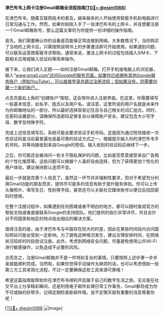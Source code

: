**津巴布韦上网卡注册Gmail邮箱全流程指南[[TG💪+ @esim1088](https://t.me/s/esim1088)]**

在津巴布韦，随着互联网技术的普及，越来越多的人开始使用智能手机和电脑进行日常沟通与工作。然而，如果你刚刚入手了一张津巴布韦的上网卡，并且想要注册一个Gmail邮箱账号，那么这篇文章将为你提供一份详细的操作指南。

首先，我们需要确认你的设备是否能够正常连接到网络。大多数情况下，当你购买了当地的上网卡后，只需按照说明书上的步骤激活即可开始使用。如果遇到问题，可以联系运营商客服寻求帮助。通常来说，激活上网卡的过程包括插入SIM卡、下载相关应用或输入验证码等简单操作。

接下来，让我们进入正题——如何注册Gmail邮箱。打开手机或电脑上的浏览器，输入“www.gmail.com”访问Google的服务页面。如果你已经拥有其他Google服务账户（例如YouTube），可以直接登录并跳过注册流程；但如果没有，则需要创建一个新的账户。

点击页面右上角的“创建账户”按钮，这会带你进入注册界面。在这里，你需要填写一些基本信息，如名字、姓氏以及用户名。请注意，这里所说的用户名就是未来作为你邮箱地址的一部分，所以最好选择容易记住且与自己相关的词汇组合。同时，在密码设置部分，请确保所选密码足够复杂以保障账户安全，建议包含大小写字母、数字及特殊字符。

完成上述信息填写后，系统可能会要求验证手机号码。这是因为通过短信接收一次性验证码是当前最普遍也是最可靠的验证方式之一。根据提示输入你的津巴布韦手机号码，并等待接收到来自Google的短信。输入收到的验证码后继续下一步。

之后，你可能还会被询问一些关于隐私保护的问题，比如是否愿意接受来自广告商的个性化推荐等。这些问题可以根据个人喜好自由选择，但为了获得更加个性化的用户体验，建议保持默认选项不变。

最后一步就是完善个人信息了。虽然这一环节并非强制性要求，但对于希望充分利用Gmail功能的朋友而言，提供尽可能多的信息有助于提升服务体验。你可以上传头像照片、填写生日、性别等字段，甚至还可以关联社交媒体账号以便日后找回密码时使用。

在整个注册过程中，如果遇到任何困难或者不明白的地方，都可以随时查阅官方的帮助文档或者直接联系Google的支持团队。他们提供的指引非常详尽，并且会针对不同国家和地区的特点给出相应的解决方案。

值得注意的是，由于津巴布韦与中国存在较大的时差，因此在某些时间段内访问国际网站可能会受到一定影响。为了避免这种情况发生，建议合理安排时间，在网络状况较好的时段尝试注册。此外，考虑到网络安全问题，尽量避免使用公共Wi-Fi进行敏感操作，以免造成不必要的风险。

总而言之，注册Gmail邮箱并不是一件特别复杂的事情，只要按照上述步骤一步步来就能顺利完成。当然啦，如果你觉得手动操作太麻烦的话，也可以考虑借助一些第三方工具来简化流程，不过一定要确保这些工具来源可靠哦！

希望这篇指南能帮助你在津巴布韦顺利开启属于自己的数字生活之旅。无论是在社交平台上分享精彩瞬间，还是利用电子邮件处理日常工作事务，Gmail都将成为你不可或缺的好帮手。记得定期检查新邮件哦，说不定哪天就有重要的消息等着你呢！

[[TG💪+ @esim1088](https://t.me/s/esim1088) ![Image](https://i.postimg.cc/4NQfJmqS/Snipaste-2025-05-13-00-14-12.png)]